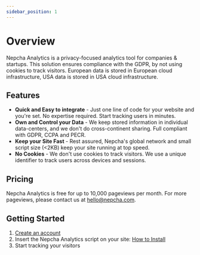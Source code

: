 ```yaml
---
sidebar_position: 1
---
```


# Overview

Nepcha Analytics is a privacy-focused analytics tool for companies & startups. This solution ensures compliance with the GDPR, by not using cookies to track visitors. European data is stored in European cloud infrastructure, USA data is stored in USA cloud infrastructure.

## Features

- **Quick and Easy to integrate** - Just one line of code for your website and you're set. No expertise required. Start tracking users in minutes.
- **Own and Control your Data** - We keep stored information in individual data-centers, and we don't do cross-continent sharing. Full compliant with GDPR, CCPA and PECR.
- **Keep your Site Fast** - Rest assured, Nepcha's global network and small script size (<2KB) keep your site running at top speed.
- **No Cookies** - We don't use cookies to track visitors. We use a unique identifier to track users across devices and sessions.

## Pricing

Nepcha Analytics is free for up to 10,000 pageviews per month. For more pageviews, please contact us at [hello@nepcha.com](mailto:hello@nepchacom). 

## Getting Started

1. [Create an account](/docs/getting-started/create-account)
2. Insert the Nepcha Analytics script on your site: [How to Install](/docs/getting-started/how-to-install)
3. Start tracking your visitors
